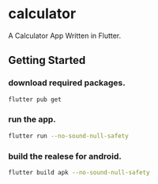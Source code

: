 # calculator

A Calculator App Written in Flutter.

## Getting Started

### download required packages.
```bash
flutter pub get
```

### run the app.
```bash
flutter run --no-sound-null-safety
```

### build the realese for android.

```bash
flutter build apk --no-sound-null-safety
```
